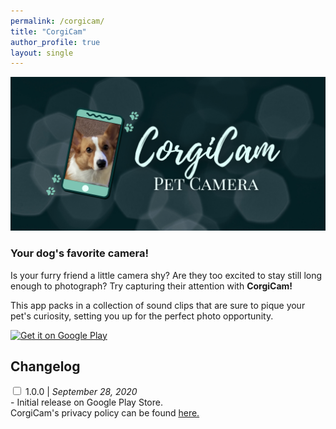 ```yaml
---
permalink: /corgicam/
title: "CorgiCam"
author_profile: true
layout: single
---
```


<img src="/assets/images/corgicam_feature_graphic.png">
<h3> Your dog's favorite camera! </h3>

<p><span>Is your furry friend a little camera shy? Are they too excited to stay still long enough to photograph? 
Try capturing their attention with <b>CorgiCam!</b></span></p>
<p><span>This app packs in a collection of sound clips that are sure to pique your pet's curiosity, setting you
up for the perfect photo opportunity.</span></p>

<div class="playbutton">
<a href='http://play.google.com/store/apps/details?id=com.belmontsoft.corgicam&pcampaignid=pcampaignidMKT-Other-global-all-co-prtnr-py-PartBadge-Mar2515-1'><img alt='Get it on Google Play' src='https://play.google.com/intl/en_us/badges/static/images/badges/en_badge_web_generic.png'/></a>
</div>


<!-- changelog accordion -->
  <div class="col">
    <h2><b>Changelog</b></h2>
    <div class="tabs">
      <div class="tab">
        <input type="checkbox" id="chck1">
        <label class="tab-label" for="chck1"><span>1.0.0 | <i>September 28, 2020</i></span></label>
        <div class="tab-content">
          - Initial release on Google Play Store.
        </div>
      </div>
    </div>
  </div>

<div class="privacypolicydiv">
  <span>CorgiCam's privacy policy can be found <a href="/corgicam/privacypolicy">here.</a></span>
</div>
